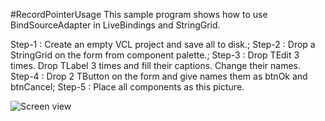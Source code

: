 #RecordPointerUsage
This sample program shows how to use BindSourceAdapter in LiveBindings and StringGrid.

Step-1 : Create an empty VCL project and save all to disk.; 
Step-2 : Drop a StringGrid on the form from component palette.; 
Step-3 : Drop TEdit 3 times. Drop TLabel 3 times and fill their captions. Change their names. 
Step-4 : Drop 2 TButton on the form and give names them as btnOk and btnCancel; 
Step-5 : Place all components as this picture.

![Screen view](https://raw.githubusercontent.com/mozpinar/RecordPointerUsage/master/MainFormPic.png "Screen view")
